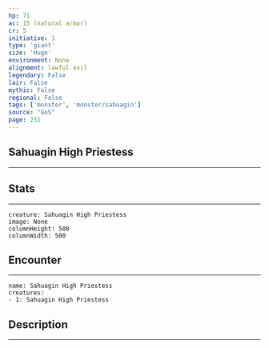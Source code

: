 ```yaml
---
hp: 71
ac: 15 (natural armor)
cr: 5
initiative: 1
type: 'giant'    
size: 'Huge'
environment: None
alignment: lawful evil
legendary: False
lair: False
mythic: False
regional: False
tags: ['monster', 'monster/sahuagin']
source: "GoS"
page: 251
---
```


## Sahuagin High Priestess
---



## Stats
---

```statblock
creature: Sahuagin High Priestess
image: None
columnHeight: 500
columnWidth: 500
```

## Encounter
---

```encounter-table
name: Sahuagin High Priestess
creatures:
- 1: Sahuagin High Priestess
```

## Description
---




